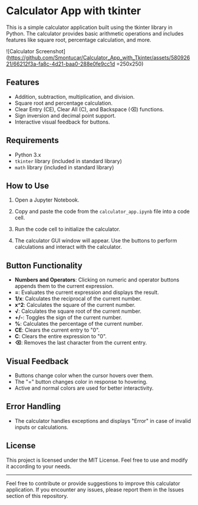 # Calculator App with tkinter

This is a simple calculator application built using the tkinter library in Python. The calculator provides basic arithmetic operations and includes features like square root, percentage calculation, and more.

![Calculator Screenshot](https://github.com/Smontucar/Calculator_App_with_Tkinter/assets/58092621/66212f3a-fa8c-4d21-baa0-288e0fe9cc1d =250x250)

## Features

- Addition, subtraction, multiplication, and division.
- Square root and percentage calculation.
- Clear Entry (CE), Clear All (C), and Backspace (⌫) functions.
- Sign inversion and decimal point support.
- Interactive visual feedback for buttons.

## Requirements

- Python 3.x
- `tkinter` library (included in standard library)
- `math` library (included in standard library)

## How to Use

1. Open a Jupyter Notebook.
2. Copy and paste the code from the `calculator_app.ipynb` file into a code cell.
3. Run the code cell to initialize the calculator.

4. The calculator GUI window will appear. Use the buttons to perform calculations and interact with the calculator.

## Button Functionality

- **Numbers and Operators**: Clicking on numeric and operator buttons appends them to the current expression.
- **=**: Evaluates the current expression and displays the result.
- **1/x**: Calculates the reciprocal of the current number.
- **x^2**: Calculates the square of the current number.
- **√**: Calculates the square root of the current number.
- **+/-**: Toggles the sign of the current number.
- **%**: Calculates the percentage of the current number.
- **CE**: Clears the current entry to "0".
- **C**: Clears the entire expression to "0".
- **⌫**: Removes the last character from the current entry.

## Visual Feedback

- Buttons change color when the cursor hovers over them.
- The "=" button changes color in response to hovering.
- Active and normal colors are used for better interactivity.

## Error Handling

- The calculator handles exceptions and displays "Error" in case of invalid inputs or calculations.

## License

This project is licensed under the MIT License. Feel free to use and modify it according to your needs.

---

Feel free to contribute or provide suggestions to improve this calculator application. If you encounter any issues, please report them in the Issues section of this repository.
